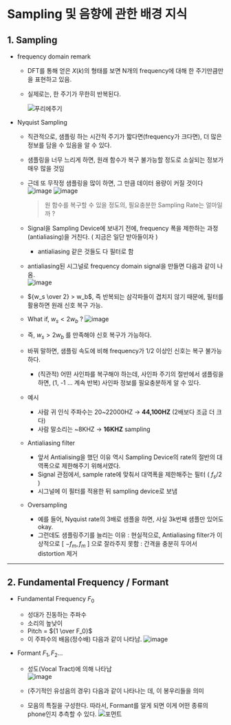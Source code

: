 # Sampling 및 음향에 관한 배경 지식
## 1. Sampling
- frequency domain remark
    - DFT를 통해 얻은 $X(k)$의 형태를 보면 N개의 frequency에 대해 한 주기만큼만을 표현하고 있음.
    - 실제로는, 한 주기가 무한히 반복된다.  
   
   
        ![푸리에주기](https://user-images.githubusercontent.com/43671432/177701514-d2925ed0-fb5f-4f91-953d-5ed9aa6dcde9.jpg)

    

- Nyquist Sampling
    - 직관적으로, 샘플링 하는 시간적 주기가 짧다면(frequency가 크다면), 더 많은 정보를 담을 수 있음을 알 수 있다.
    - 샘플링을 너무 느리게 하면, 원래 함수가 복구 불가능할 정도로 소실되는 정보가 매우 많을 것임
    - 근데 또 무작정 샘플링을 많이 하면, 그 만큼 데이터 용량이 커질 것이다  
    ![image](https://user-images.githubusercontent.com/43671432/177702012-afab14eb-cdfc-4277-8284-ac5ec2bcb38b.png)
    ![image](https://user-images.githubusercontent.com/43671432/177702067-1b0d8404-e594-4a67-bbb7-fd2f9ea18bcd.png)
        > 원 함수를 복구할 수 있을 정도의, 필요충분한 Sampling Rate는 얼마일까 ?
    
    - Signal을 Sampling Device에 보내기 전에, frequency 폭을 제한하는 과정(antialiasing)을 거친다. ( 지금은 일단 받아들이자 )
        - antialiasing 같은 것들도 다 필터로 함
    
    - antialiasing된 시그널로 frequency domain signal을 만들면 다음과 같이 나옴.    
        ![image](https://user-images.githubusercontent.com/43671432/177702248-c3236135-e050-46b2-80b9-b2ce1dba678a.png)


    - ${w_s \over 2} > w_b$, 즉 반복되는 삼각파들이 겹치지 않기 때문에, 필터를 활용하면 원래 신호 복구 가능.
    - What if, $w_s < 2w_b$ ?
        ![image](https://user-images.githubusercontent.com/43671432/177702304-4fd5a990-7544-4ce5-a522-3e3defb9c1a4.png)
    - 즉, $w_s > 2w_b$ 를 만족해야 신호 복구가 가능하다.
    - 바꿔 말하면, 샘플링 속도에 비해 frequency가 1/2 이상인 신호는 복구 불가능하다.
        - (직관적) 어떤 사인파를 복구해야 하는데, 사인파 주기의 절반에서 샘플링을 하면, (1, -1 ... 계속 반복) 사인파 정보를 필요충분하게 알 수 있다.
    - 예시
        - 사람 귀 인식 주파수는 20~22000HZ → **44,100HZ** (2배보다 조금 더 크다)
        - 사람 말소리는 ~8KHZ → **16KHZ** sampling
        
    - Antialiasing filter
        - 앞서 Antialising을 했던 이유 역시 Sampling Device의 rate의 절반의 대역폭으로 제한해주기 위해서였다.
        - Signal 관점에서, sample rate에 맞춰서 대역폭을 제한해주는 필터 ( $f_s/2$ )
        - 시그널에 이 필터를 적용한 뒤 sampling device로 보냄
    - Oversampling
        - 예를 들어, Nyquist rate의 3배로 샘플을 하면, 사실 3k번째 샘플만 있어도 okay.
        - 그런데도 샘플링주기를 늘리는 이유 : 현실적으로, Antialiasing filter가 이상적으로 [ $-f_m,f_m$ ] 으로 잘라주지 못함 : 간격을 충분히 두어서 distortion 제거
    
---
## 2. Fundamental Frequency / Formant 
- Fundamental Frequency $F_0$
    - 성대가 진동하는 주파수
    - 소리의 높낮이
    - Pitch = ${1 \over F_0}$
    - 이 주파수의 배음(정수배) 다음과 같이 나타남.
    ![image](https://user-images.githubusercontent.com/43671432/177702479-ddcf8711-7e46-4396-ba87-2f5e38caf7b4.png)

- Formant $F_1, F_2 ...$
    - 성도(Vocal Tract)에 의해 나타남  
        ![image](https://user-images.githubusercontent.com/43671432/177702600-5528c101-437c-4420-978e-f78bf82a2b7e.png)

    - (주기적인 유성음의 경우) 다음과 같이 나타나는 데, 이 봉우리들을 의미
    - 모음의 특질을 구성한다. 따라서, Formant를 알게 되면 이게 어떤 종류의 phone인지 추측할 수 있다.
           ![포먼트](https://user-images.githubusercontent.com/43671432/177703003-2a695f78-25e8-4df8-8ed1-777485667be3.jpg)


<!-- - 잡음이란?
    - 소리 = 주기적인 특성 + 비주기적인 특성
    - 잡음 = 비주기적인 특성
- 주기적인 특성을 가진 소리(ex. 유성음)
    - time domain에서 : 주기성
    - frequency domain에서 : formant frequency 나타남( 강조되는 특정 주파수)
        - 사운드를 대표하는 특징이 되며, 우리가 인지하는 소리 높낮이에 영향
        - formant 1(F1), formant 2(F2) ….
        - formant에 대응하는 주기 : pitch
    - 이 formant들의 분포로 유성음 구별 가능 -->

